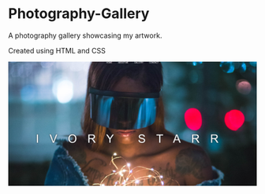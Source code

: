 # Photography-Gallery

A photography gallery showcasing my artwork. 

Created using HTML and CSS 

![](galIMG.PNG)
